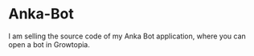 # Anka-Bot
I am selling the source code of my Anka Bot application, where you can open a bot in Growtopia.
